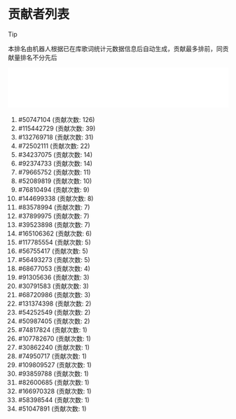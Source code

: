 # 贡献者列表

> [!TIP]
> 本排名由机器人根据已在库歌词统计元数据信息后自动生成，贡献最多排前，同贡献量排名不分先后

![贡献者头像画廊](./CONTRIBUTORS.svg)

1. #50747104 (贡献次数: 126)
2. #115442729 (贡献次数: 39)
3. #132769718 (贡献次数: 31)
4. #72502111 (贡献次数: 22)
5. #34237075 (贡献次数: 14)
6. #92374733 (贡献次数: 14)
7. #79665752 (贡献次数: 11)
8. #52089819 (贡献次数: 10)
9. #76810494 (贡献次数: 9)
10. #144699338 (贡献次数: 8)
11. #83578994 (贡献次数: 7)
12. #37899975 (贡献次数: 7)
13. #39523898 (贡献次数: 7)
14. #165106362 (贡献次数: 6)
15. #117785554 (贡献次数: 5)
16. #56755417 (贡献次数: 5)
17. #56493273 (贡献次数: 5)
18. #68677053 (贡献次数: 4)
19. #91305636 (贡献次数: 3)
20. #30791583 (贡献次数: 3)
21. #68720986 (贡献次数: 3)
22. #131374398 (贡献次数: 2)
23. #54252549 (贡献次数: 2)
24. #50987405 (贡献次数: 2)
25. #74817824 (贡献次数: 1)
26. #107782670 (贡献次数: 1)
27. #30862240 (贡献次数: 1)
28. #74950717 (贡献次数: 1)
29. #109809527 (贡献次数: 1)
30. #93859788 (贡献次数: 1)
31. #82600685 (贡献次数: 1)
32. #166970328 (贡献次数: 1)
33. #58398544 (贡献次数: 1)
34. #51047891 (贡献次数: 1)
